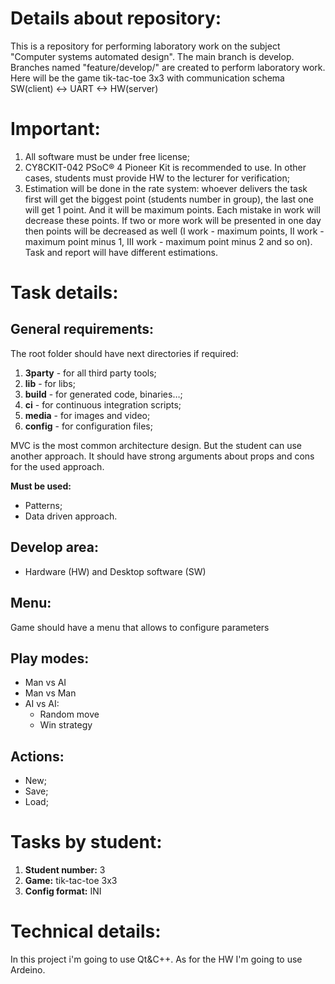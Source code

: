 # Details about repository:
  This is a repository for performing laboratory work on the subject "Computer systems automated design". The main branch is develop. Branches named "feature/develop/<task number>" are created to perform laboratory work. 
Here will be the game tik-tac-toe 3x3 with communication schema SW(client) <-> UART <-> HW(server)

# Important:
1) All software must be under free license;
2) CY8CKIT-042 PSoC® 4 Pioneer Kit is recommended to use. In other cases,
students must provide HW to the lecturer for verification;
3) Estimation will be done in the rate system: whoever delivers the task first will
get the biggest point (students number in group), the last one will get 1 point.
And it will be maximum points. Each mistake in work will decrease these
points. If two or more work will be presented in one day then points will be
decreased as well (I work - maximum points, II work - maximum point minus
1, III work - maximum point minus 2 and so on). Task and report will have
different estimations.

# Task details:
## General requirements:
  The root folder should have next directories if required:
  1) **3party** - for all third party tools;
  2) **lib** - for libs;
  3) **build** - for generated code, binaries…;
  4) **ci** - for continuous integration scripts;
  5) **media** - for images and video;
  6) **config** - for configuration files;

MVC is the most common architecture design. But the student can use another
approach. It should have strong arguments about props and cons for the used
approach.

**Must be used:**
* Patterns;
* Data driven approach.

## Develop area:
* Hardware (HW) and Desktop software (SW)

## Menu:
Game should have a menu that allows to configure parameters

## Play modes:
* Man vs AI
* Man vs Man
* AI vs AI:
  * Random move
  * Win strategy

## Actions:
* New;
* Save;
* Load;

# Tasks by student:
1) **Student number:** 3
2) **Game:** tik-tac-toe 3x3
3) **Config format:** INI

# Technical details:
In this project i'm going to use Qt&C++. As for the HW I'm going to use Ardeino.
